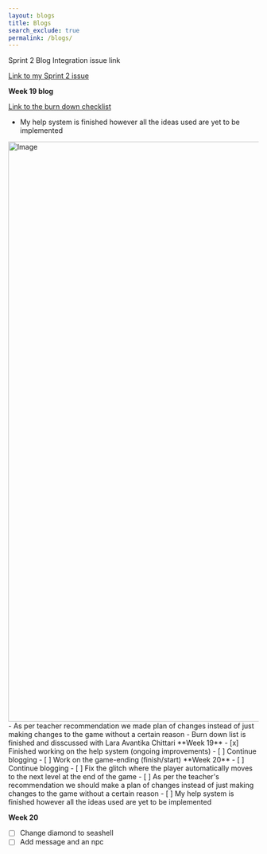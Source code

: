 ```yaml
---
layout: blogs 
title: Blogs
search_exclude: true
permalink: /blogs/
---
```

Sprint 2 Blog
Integration issue link

<a href="https://github.com/avantikachittari/Avantika_2025_2/issues/3">Link to my Sprint 2 issue</a>

**Week 19 blog**

<a href="https://github.com/avantikachittari/Avantika_2025_2/issues/9">Link to the burn down checklist </a>
- My help system is finished however all the ideas used are yet to be implemented
<img width="1166" alt="Image" src="https://github.com/user-attachments/assets/4b764404-0774-4df1-9ec0-23afea822634" />
- As per teacher recommendation we made plan of changes instead of just making changes to the game without a certain reason
- Burn down list is finished and disscussed with Lara
Avantika Chittari
**Week 19**
- [x] Finished working on the help system (ongoing improvements)
- [ ] Continue blogging
- [ ] Work on the game-ending (finish/start)
**Week 20**
- [ ] Continue blogging
- [ ] Fix the glitch where the player automatically moves to the next level at the end of the game
- [ ] As per the teacher's recommendation we should make a plan of changes instead of just making changes to the game without a certain reason
- [ ] My help system is finished however all the ideas used are yet to be implemented

**Week 20**
- [ ] Change diamond to seashell
- [ ] Add message and an npc